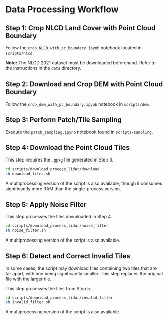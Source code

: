 # Data Processing Workflow

## Step 1: Crop NLCD Land Cover with Point Cloud Boundary
Follow the `crop_NLCD_with_pc_boundary.ipynb` notebook located in `scripts/nlcd`. 

**Note:** The NLCD 2021 dataset must be downloaded beforehand. Refer to the instructions in the `data` directory.

## Step 2: Download and Crop DEM with Point Cloud Boundary
Follow the `crop_dem_with_pc_boundary.ipynb` notebook in `scripts/dem`.

## Step 3: Perform Patch/Tile Sampling
Execute the `patch_sampling.ipynb` notebook found in `scripts/sampling`.

## Step 4: Download the Point Cloud Tiles
This step requires the `.gpkg` file generated in Step 3.

```sh
cd scripts/download_process_lidar/download
sh download_tiles.sh
```

A multiprocessing version of the script is also available, though it consumes significantly more RAM than the single-process version.

## Step 5: Apply Noise Filter
This step processes the tiles downloaded in Step 4.

```sh
cd scripts/download_process_lidar/noise_filter
sh noise_filter.sh
```

A multiprocessing version of the script is also available.

## Step 6: Detect and Correct Invalid Tiles
In some cases, the script may download files containing two tiles that are far apart, with one being significantly smaller. This step replaces the original file with the larger tile.

This step processes the tiles from Step 5.

```sh
cd scripts/download_process_lidar/invalid_filter
sh invalid_filter.sh
```

A multiprocessing version of the script is also available.

